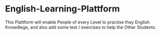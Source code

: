 # English-Learning-Plattform
This Plattform will enable People of every Level to practise they English Knowdlege, and also add some test / exercises to help the Other Students. 
